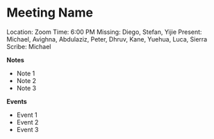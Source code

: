 # Meeting Name
Location: Zoom
Time: 6:00 PM
Missing:  Diego, Stefan, Yijie
Present:  Michael, Avighna, Abdulaziz, Peter, Dhruv, Kane, Yuehua, Luca, Sierra
Scribe: Michael

**Notes** <!---Things to keep in mind for the future, such as due dates-->
- Note 1
- Note 2
- Note 3

**Events** <!---Important things that happened or were decided-->
- Event 1
- Event 2
- Event 3
